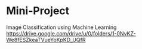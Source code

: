 # Mini-Project
Image Classification using Machine Learning
https://drive.google.com/drive/u/0/folders/1-0NvKZ-We8fESZkeaTVueYoKpKD_UQfR
